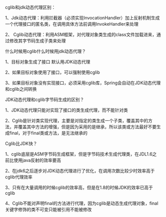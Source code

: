 cglib和jdk动态代理区别：

1、Jdk动态代理：利用拦截器（必须实现InvocationHandler）加上反射机制生成一个代理接口的匿名类，在调用具体方法前调用InvokeHandler来处理

2、 Cglib动态代理：利用ASM框架，对代理对象类生成的class文件加载进来，通过修改其字节码生成子类来处理

什么时候用cglib什么时候用jdk动态代理？

1、目标对象生成了接口 默认用JDK动态代理

2、如果目标对象使用了接口，可以强制使用cglib

3、如果目标对象没有实现接口，必须采用cglib库，Spring会自动在JDK动态代理和cglib之间转换

JDK动态代理和cglib字节码生成的区别？

1、JDK动态代理只能对实现了接口的类生成代理，而不能针对类

2、Cglib是针对类实现代理，主要是对指定的类生成一个子类，覆盖其中的方法，并覆盖其中方法的增强，但是因为采用的是继承，所以该类或方法最好不要生成final，对于final类或方法，是无法继承的

Cglib比JDK快？

1、cglib底层是ASM字节码生成框架，但是字节码技术生成代理类，在JDL1.6之前比使用java反射的效率要高

2、在jdk6之后逐步对JDK动态代理进行了优化，在调用次数比较少时效率高于cglib代理效率

3、只有在大量调用的时候cglib的效率高，但是在1.8的时候JDK的效率已高于cglib

4、Cglib不能对声明final的方法进行代理，因为cglib是动态生成代理对象，final关键字修饰的类不可变只能被引用不能被修改